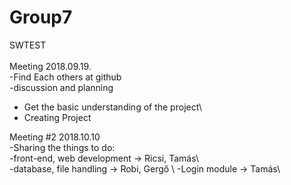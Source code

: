# Group7
SWTEST\
\
Meeting 2018.09.19.\
-Find Each others at github\
-discussion and planning
  - Get the basic understanding of the project\
  - Creating Project

Meeting #2 2018.10.10\
-Sharing the things to do:  \
  -front-end, web development -> Ricsi, Tamás\  
  -database, file handling -> Robi, Gergő \ 
  -Login module -> Tamás\    
